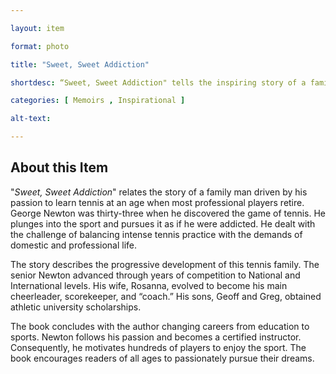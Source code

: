 ```yaml
--- 

layout: item 

format: photo 

title: "Sweet, Sweet Addiction"

shortdesc: “Sweet, Sweet Addiction" tells the inspiring story of a family man's journey to tennis success, proving that it's never too late to follow your passion.”

categories: [ Memoirs , Inspirational ]

alt-text:  

--- 
```


## About this Item 

"_Sweet, Sweet Addiction_" relates the story of a family man driven by his passion to learn tennis at an age when most professional players retire. George Newton was thirty-three when he discovered the game of tennis. He plunges into the sport and pursues it as if he were addicted. He dealt with the challenge of balancing intense tennis practice with the demands of domestic and professional life.

The story describes the progressive development of this tennis family. The senior Newton advanced through years of competition to National and International levels. His wife, Rosanna, evolved to become his main cheerleader, scorekeeper, and “coach.” His sons, Geoff and Greg, obtained athletic university scholarships.

The book concludes with the author changing careers from education to sports. Newton follows his passion and becomes a certified instructor. Consequently, he motivates hundreds of players to enjoy the sport. The book encourages readers of all ages to passionately pursue their dreams.
